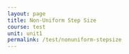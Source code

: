 ```yaml
---
layout: page
title: Non-Uniform Step Size
course: test
unit: unit1
permalink: /test/nonuniform-stepsize
---
```


